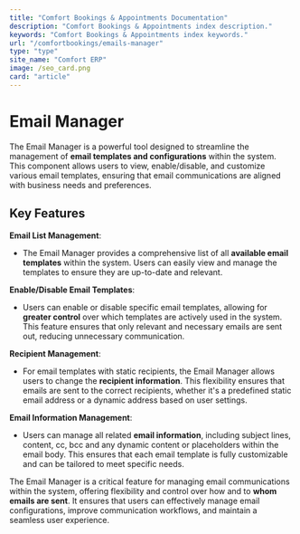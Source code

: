 ```yaml
---
title: "Comfort Bookings & Appointments Documentation"
description: "Comfort Bookings & Appointments index description."
keywords: "Comfort Bookings & Appointments index keywords."
url: "/comfortbookings/emails-manager"
type: "type"
site_name: "Comfort ERP"
image: /seo_card.png
card: "article"
---
```


# Email Manager

The Email Manager is a powerful tool designed to streamline the management of **email templates and configurations** within the system. This component allows users to view, enable/disable, and customize various email templates, ensuring that email communications are aligned with business needs and preferences.

## Key Features ##

**Email List Management**:
+ The Email Manager provides a comprehensive list of all **available email templates** within the system. Users can easily view and manage the templates to ensure they are up-to-date and relevant.

**Enable/Disable Email Templates**:
+ Users can enable or disable specific email templates, allowing for **greater control** over which templates are actively used in the system. This feature ensures that only relevant and necessary emails are sent out, reducing unnecessary communication.

**Recipient Management**:
+ For email templates with static recipients, the Email Manager allows users to change the **recipient information**. This flexibility ensures that emails are sent to the correct recipients, whether it's a predefined static email address or a dynamic address based on user settings.

**Email Information Management**:
+ Users can manage all related **email information**, including subject lines, content, cc, bcc and any dynamic content or placeholders within the email body. This ensures that each email template is fully customizable and can be tailored to meet specific needs.

The Email Manager is a critical feature for managing email communications within the system, offering flexibility and control over how and to **whom emails are sent**. It ensures that users can effectively manage email configurations, improve communication workflows, and maintain a seamless user experience.